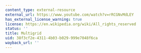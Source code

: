 ```yaml
---
content_type: external-resource
external_url: https://www.youtube.com/watch?v=rRCGNvMdLEY
has_external_license_warning: true
license: https://en.wikipedia.org/wiki/All_rights_reserved
status: ''
title: Multigrid
uid: 38f3cf2e-4311-4b03-b029-999e7048f6ca
wayback_url: ''
---
```

